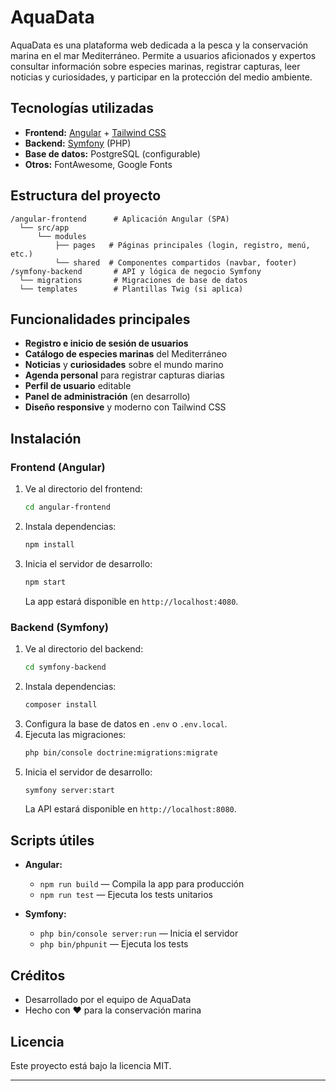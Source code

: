 # AquaData

AquaData es una plataforma web dedicada a la pesca y la conservación marina en el mar Mediterráneo. Permite a usuarios aficionados y expertos consultar información sobre especies marinas, registrar capturas, leer noticias y curiosidades, y participar en la protección del medio ambiente.

## Tecnologías utilizadas

- **Frontend:** [Angular](https://angular.io/) + [Tailwind CSS](https://tailwindcss.com/)
- **Backend:** [Symfony](https://symfony.com/) (PHP)
- **Base de datos:** PostgreSQL (configurable)
- **Otros:** FontAwesome, Google Fonts

## Estructura del proyecto

```
/angular-frontend      # Aplicación Angular (SPA)
  └── src/app
      └── modules
          ├── pages   # Páginas principales (login, registro, menú, etc.)
          └── shared  # Componentes compartidos (navbar, footer)
/symfony-backend       # API y lógica de negocio Symfony
  └── migrations       # Migraciones de base de datos
  └── templates        # Plantillas Twig (si aplica)
```

## Funcionalidades principales

- **Registro e inicio de sesión de usuarios**
- **Catálogo de especies marinas** del Mediterráneo
- **Noticias** y **curiosidades** sobre el mundo marino
- **Agenda personal** para registrar capturas diarias
- **Perfil de usuario** editable
- **Panel de administración** (en desarrollo)
- **Diseño responsive** y moderno con Tailwind CSS

## Instalación

### Frontend (Angular)

1. Ve al directorio del frontend:
   ```bash
   cd angular-frontend
   ```
2. Instala dependencias:
   ```bash
   npm install
   ```
3. Inicia el servidor de desarrollo:
   ```bash
   npm start
   ```
   La app estará disponible en `http://localhost:4080`.

### Backend (Symfony)

1. Ve al directorio del backend:
   ```bash
   cd symfony-backend
   ```
2. Instala dependencias:
   ```bash
   composer install
   ```
3. Configura la base de datos en `.env` o `.env.local`.
4. Ejecuta las migraciones:
   ```bash
   php bin/console doctrine:migrations:migrate
   ```
5. Inicia el servidor de desarrollo:
   ```bash
   symfony server:start
   ```
   La API estará disponible en `http://localhost:8080`.

## Scripts útiles

- **Angular:**  
  - `npm run build` — Compila la app para producción
  - `npm run test` — Ejecuta los tests unitarios

- **Symfony:**  
  - `php bin/console server:run` — Inicia el servidor
  - `php bin/phpunit` — Ejecuta los tests

## Créditos

- Desarrollado por el equipo de AquaData
- Hecho con ❤️ para la conservación marina

## Licencia

Este proyecto está bajo la licencia MIT.

---

